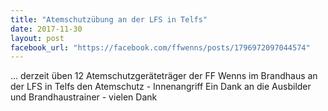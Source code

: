 ```yaml
---
title: "Atemschutzübung an der LFS in Telfs"
date: 2017-11-30
layout: post
facebook_url: "https://facebook.com/ffwenns/posts/1796972097044574"
---
```


... derzeit üben 12 Atemschutzgeräteträger der FF Wenns im Brandhaus an der LFS in Telfs den Atemschutz - Innenangriff Ein Dank an die Ausbilder und Brandhaustrainer - vielen Dank